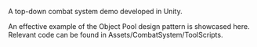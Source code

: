A top-down combat system demo developed in Unity.

An effective example of the Object Pool design pattern is showcased here. Relevant code can be found in Assets/CombatSystem/ToolScripts.
